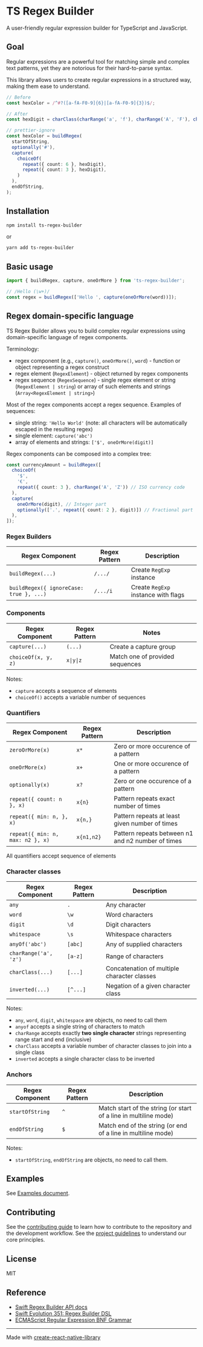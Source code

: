 # TS Regex Builder

A user-friendly regular expression builder for TypeScript and JavaScript.

## Goal

Regular expressions are a powerful tool for matching simple and complex text patterns, yet they are notorious for their hard-to-parse syntax.

This library allows users to create regular expressions in a structured way, making them ease to understand.

```ts
// Before
const hexColor = /^#?([a-fA-F0-9]{6}|[a-fA-F0-9]{3})$/;

// After
const hexDigit = charClass(charRange('a', 'f'), charRange('A', 'F'), charRange('0', '9'));

// prettier-ignore
const hexColor = buildRegex(
  startOfString,
  optionally('#'),
  capture(
    choiceOf(
      repeat({ count: 6 }, hexDigit),
      repeat({ count: 3 }, hexDigit),
    )
  ),
  endOfString,
);
```

## Installation

```sh
npm install ts-regex-builder
```

or

```sh
yarn add ts-regex-builder
```

## Basic usage

```js
import { buildRegex, capture, oneOrMore } from 'ts-regex-builder';

// /Hello (\w+)/
const regex = buildRegex(['Hello ', capture(oneOrMore(word))]);
```

## Regex domain-specific language

TS Regex Builder allows you to build complex regular expressions using domain-specific language of regex components.

Terminology:

- regex component (e.g., `capture()`, `oneOrMore()`, `word`) - function or object representing a regex construct
- regex element (`RegexElement`) - object returned by regex components
- regex sequence (`RegexSequence`) - single regex element or string (`RegexElement | string`) or array of such elements and strings (`Array<RegexElement | string>`)

Most of the regex components accept a regex sequence. Examples of sequences:

- single string: `'Hello World'` (note: all characters will be automatically escaped in the resulting regex)
- single element: `capture('abc')`
- array of elements and strings: `['$', oneOrMore(digit)]`

Regex components can be composed into a complex tree:

```ts
const currencyAmount = buildRegex([
  choiceOf(
    '$',
    '€',
    repeat({ count: 3 }, charRange('A', 'Z')) // ISO currency code
  ),
  capture(
    oneOrMore(digit), // Integer part
    optionally(['.', repeat({ count: 2 }, digit)]) // Fractional part
  ),
]);
```

### Regex Builders

| Regex Component                         | Regex Pattern | Description                         |
| --------------------------------------- | ------------- | ----------------------------------- |
| `buildRegex(...)`                       | `/.../`       | Create `RegExp` instance            |
| `buildRegex({ ignoreCase: true }, ...)` | `/.../i`      | Create `RegExp` instance with flags |

### Components

| Regex Component     | Regex Pattern | Notes                           |
| ------------------- | ------------- | ------------------------------- |
| `capture(...)`      | `(...)`       | Create a capture group          |
| `choiceOf(x, y, z)` | `x\|y\|z`     | Match one of provided sequences |

Notes:

- `capture` accepts a sequence of elements
- `choiceOf()` accepts a variable number of sequences

### Quantifiers

| Regex Component                  | Regex Pattern | Description                                       |
| -------------------------------- | ------------- | ------------------------------------------------- |
| `zeroOrMore(x)`                  | `x*`          | Zero or more occurence of a pattern               |
| `oneOrMore(x)`                   | `x+`          | One or more occurence of a pattern                |
| `optionally(x)`                  | `x?`          | Zero or one occurence of a pattern                |
| `repeat({ count: n }, x)`        | `x{n}`        | Pattern repeats exact number of times             |
| `repeat({ min: n, }, x)`         | `x{n,}`       | Pattern repeats at least given number of times    |
| `repeat({ min: n, max: n2 }, x)` | `x{n1,n2}`    | Pattern repeats between n1 and n2 number of times |

All quantifiers accept sequence of elements

### Character classes

| Regex Component       | Regex Pattern | Description                                 |
| --------------------- | ------------- | ------------------------------------------- |
| `any`                 | `.`           | Any character                               |
| `word`                | `\w`          | Word characters                             |
| `digit`               | `\d`          | Digit characters                            |
| `whitespace`          | `\s`          | Whitespace characters                       |
| `anyOf('abc')`        | `[abc]`       | Any of supplied characters                  |
| `charRange('a', 'z')` | `[a-z]`       | Range of characters                         |
| `charClass(...)`      | `[...]`       | Concatenation of multiple character classes |
| `inverted(...)`       | `[^...]`      | Negation of a given character class         |

Notes:

- `any`, `word`, `digit`, `whitespace` are objects, no need to call them
- `anyof` accepts a single string of characters to match
- `charRange` accepts exactly **two single character** strings representing range start and end (inclusive)
- `charClass` accepts a variable number of character classes to join into a single class
- `inverted` accepts a single character class to be inverted

### Anchors

| Regex Component | Regex Pattern | Description                                                      |
| --------------- | ------------- | ---------------------------------------------------------------- |
| `startOfString` | `^`           | Match start of the string (or start of a line in multiline mode) |
| `endOfString`   | `$`           | Match end of the string (or end of a line in multiline mode)     |

Notes:

- `startOfString`, `endOfString` are objects, no need to call them.

## Examples

See [Examples document](./docs/Examples.md).

## Contributing

See the [contributing guide](CONTRIBUTING.md) to learn how to contribute to the repository and the development workflow.
See the [project guidelines](GUIDELINES.md) to understand our core principles.

## License

MIT

## Reference

- [Swift Regex Builder API docs](https://developer.apple.com/documentation/regexbuilder)
- [Swift Evolution 351: Regex Builder DSL](https://github.com/apple/swift-evolution/blob/main/proposals/0351-regex-builder.md)
- [ECMAScript Regular Expression BNF Grammar](https://262.ecma-international.org/7.0/#sec-regular-expressions)

---

Made with [create-react-native-library](https://github.com/callstack/react-native-builder-bob)
